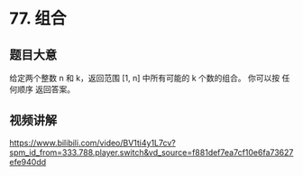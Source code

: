 # 77. 组合

## 题目大意
给定两个整数 n 和 k，返回范围 [1, n] 中所有可能的 k 个数的组合。
你可以按 任何顺序 返回答案。

## 视频讲解
https://www.bilibili.com/video/BV1ti4y1L7cv?spm_id_from=333.788.player.switch&vd_source=f881def7ea7cf10e6fa73627efe940dd
